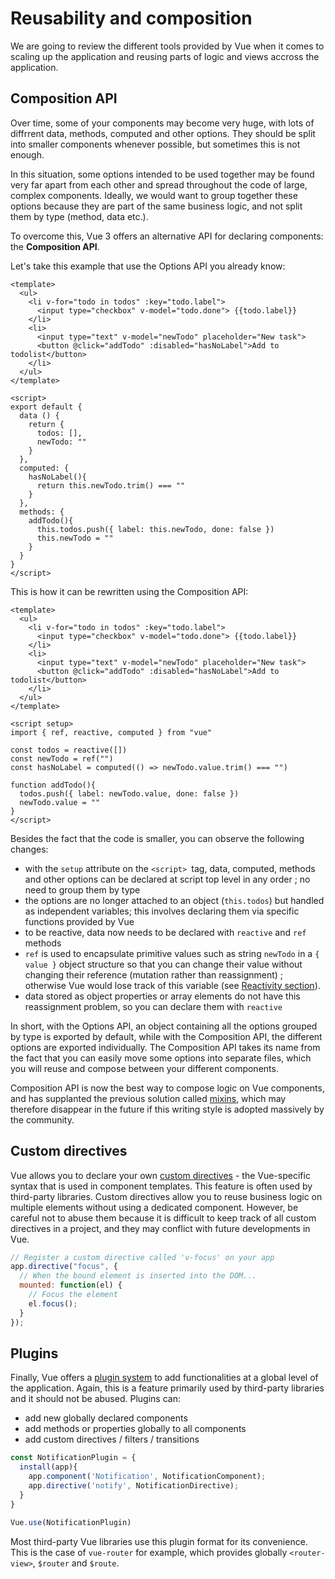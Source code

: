 # Reusability and composition

We are going to review the different tools provided by Vue when it comes to scaling up the application and reusing parts of logic and views accross the application.

## Composition API

Over time, some of your components may become very huge, with lots of diffrrent data, methods, computed and other options. They should be split into smaller components whenever possible, but sometimes this is not enough. 

In this situation, some options intended to be used together may be found very far apart from each other and spread throughout the code of large, complex components. Ideally, we would want to group together these options because they are part of the same business logic, and not split them by type (method, data etc.). 

To overcome this, Vue 3 offers an alternative API for declaring components: the **Composition API**.

Let's take this example that use the Options API you already know:

```vue
<template>
  <ul>
    <li v-for="todo in todos" :key="todo.label">
      <input type="checkbox" v-model="todo.done"> {{todo.label}}
    </li>
    <li>
      <input type="text" v-model="newTodo" placeholder="New task">
      <button @click="addTodo" :disabled="hasNoLabel">Add to todolist</button>
    </li>
  </ul> 
</template>

<script>
export default {
  data () {
    return {
      todos: [],
      newTodo: ""
    }
  },
  computed: {
    hasNoLabel(){
      return this.newTodo.trim() === ""
    }
  },
  methods: {
    addTodo(){
      this.todos.push({ label: this.newTodo, done: false })
      this.newTodo = ""
    }
  }
}
</script>
```

This is how it can be rewritten using the Composition API:

```vue
<template>
  <ul>
    <li v-for="todo in todos" :key="todo.label">
      <input type="checkbox" v-model="todo.done"> {{todo.label}}
    </li>
    <li>
      <input type="text" v-model="newTodo" placeholder="New task">
      <button @click="addTodo" :disabled="hasNoLabel">Add to todolist</button>
    </li>
  </ul> 
</template>

<script setup>
import { ref, reactive, computed } from "vue"

const todos = reactive([])
const newTodo = ref("")
const hasNoLabel = computed(() => newTodo.value.trim() === "")

function addTodo(){
  todos.push({ label: newTodo.value, done: false })
  newTodo.value = ""
}
</script>
```

Besides the fact that the code is smaller, you can observe the following changes:
- with the `setup` attribute on the `<script> `tag, data, computed, methods and other options can be declared at script top level in any order ; no need to group them by type
- the options are no longer attached to an object (`this.todos`) but handled as independent variables; this involves declaring them via specific functions provided by Vue
- to be reactive, data now needs to be declared with `reactive` and `ref` methods
- `ref` is used to encapsulate primitive values such as string `newTodo` in a `{ value }` object structure so that you can change their value without changing their reference (mutation rather than reassignment) ; otherwise Vue would lose track of this variable (see [Reactivity section](../reactivity/)).
- data stored as object properties or array elements do not have this reassignment problem, so you can declare them with `reactive`

In short, with the Options API, an object containing all the options grouped by type is exported by default, while with the Composition API, the different options are exported individually. The Composition API takes its name from the fact that you can easily move some options into separate files, which you will reuse and compose between your different components. 

Composition API is now the best way to compose logic on Vue components, and has supplanted the previous solution called [mixins](https://vuejs.org/v2/guide/mixins.html), which may therefore disappear in the future if this writing style is adopted massively by the community.

## Custom directives

Vue allows you to declare your own [custom directives](https://vuejs.org/v2/guide/custom-directive.html) - the Vue-specific syntax that is used in component templates. This feature is often used by third-party libraries. Custom directives allow you to reuse business logic on multiple elements without using a dedicated component. However, be careful not to abuse them because it is difficult to keep track of all custom directives in a project, and they may conflict with future developments in Vue.

```js
// Register a custom directive called 'v-focus' on your app
app.directive("focus", {
  // When the bound element is inserted into the DOM...
  mounted: function(el) {
    // Focus the element
    el.focus();
  }
});
```

## Plugins

Finally, Vue offers a [plugin system](https://vuejs.org/v2/guide/plugins.html) to add functionalities at a global level of the application. Again, this is a feature primarily used by third-party libraries and it should not be abused. Plugins can:

- add new globally declared components
- add methods or properties globally to all components
- add custom directives / filters / transitions

```js
const NotificationPlugin = {
  install(app){
    app.component('Notification', NotificationComponent);
    app.directive('notify', NotificationDirective);
  }
}

Vue.use(NotificationPlugin)
```

Most third-party Vue libraries use this plugin format for its convenience. This is the case of `vue-router` for example, which provides globally `<router-view>`, `$router` and `$route`.

